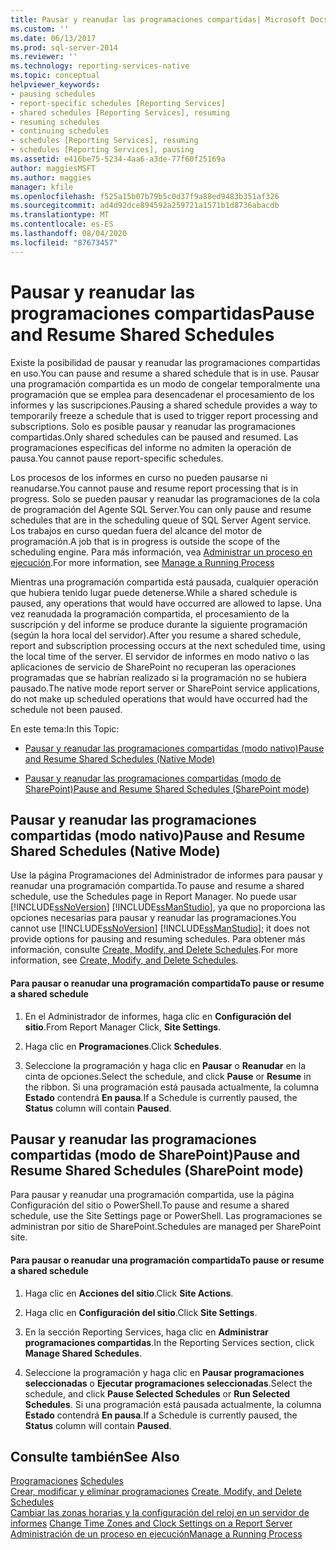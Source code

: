 ```yaml
---
title: Pausar y reanudar las programaciones compartidas| Microsoft Docs
ms.custom: ''
ms.date: 06/13/2017
ms.prod: sql-server-2014
ms.reviewer: ''
ms.technology: reporting-services-native
ms.topic: conceptual
helpviewer_keywords:
- pausing schedules
- report-specific schedules [Reporting Services]
- shared schedules [Reporting Services], resuming
- resuming schedules
- continuing schedules
- schedules [Reporting Services], resuming
- schedules [Reporting Services], pausing
ms.assetid: e416be75-5234-4aa6-a3de-77f60f25169a
author: maggiesMSFT
ms.author: maggies
manager: kfile
ms.openlocfilehash: f525a15b07b79b5c0d37f9a88ed9483b351af326
ms.sourcegitcommit: ad4d92dce894592a259721a1571b1d8736abacdb
ms.translationtype: MT
ms.contentlocale: es-ES
ms.lasthandoff: 08/04/2020
ms.locfileid: "87673457"
---
```

# <a name="pause-and-resume-shared-schedules"></a><span data-ttu-id="790a8-102">Pausar y reanudar las programaciones compartidas</span><span class="sxs-lookup"><span data-stu-id="790a8-102">Pause and Resume Shared Schedules</span></span>
  <span data-ttu-id="790a8-103">Existe la posibilidad de pausar y reanudar las programaciones compartidas en uso.</span><span class="sxs-lookup"><span data-stu-id="790a8-103">You can pause and resume a shared schedule that is in use.</span></span> <span data-ttu-id="790a8-104">Pausar una programación compartida es un modo de congelar temporalmente una programación que se emplea para desencadenar el procesamiento de los informes y las suscripciones.</span><span class="sxs-lookup"><span data-stu-id="790a8-104">Pausing a shared schedule provides a way to temporarily freeze a schedule that is used to trigger report processing and subscriptions.</span></span> <span data-ttu-id="790a8-105">Solo es posible pausar y reanudar las programaciones compartidas.</span><span class="sxs-lookup"><span data-stu-id="790a8-105">Only shared schedules can be paused and resumed.</span></span> <span data-ttu-id="790a8-106">Las programaciones específicas del informe no admiten la operación de pausa.</span><span class="sxs-lookup"><span data-stu-id="790a8-106">You cannot pause report-specific schedules.</span></span>  
  
 <span data-ttu-id="790a8-107">Los procesos de los informes en curso no pueden pausarse ni reanudarse.</span><span class="sxs-lookup"><span data-stu-id="790a8-107">You cannot pause and resume report processing that is in progress.</span></span> <span data-ttu-id="790a8-108">Solo se pueden pausar y reanudar las programaciones de la cola de programación del Agente SQL Server.</span><span class="sxs-lookup"><span data-stu-id="790a8-108">You can only pause and resume schedules that are in the scheduling queue of SQL Server Agent service.</span></span> <span data-ttu-id="790a8-109">Los trabajos en curso quedan fuera del alcance del motor de programación.</span><span class="sxs-lookup"><span data-stu-id="790a8-109">A job that is in progress is outside the scope of the scheduling engine.</span></span> <span data-ttu-id="790a8-110">Para más información, vea [Administrar un proceso en ejecución](manage-a-running-process.md).</span><span class="sxs-lookup"><span data-stu-id="790a8-110">For more information, see [Manage a Running Process](manage-a-running-process.md)</span></span>  
  
 <span data-ttu-id="790a8-111">Mientras una programación compartida está pausada, cualquier operación que hubiera tenido lugar puede detenerse.</span><span class="sxs-lookup"><span data-stu-id="790a8-111">While a shared schedule is paused, any operations that would have occurred are allowed to lapse.</span></span> <span data-ttu-id="790a8-112">Una vez reanudada la programación compartida, el procesamiento de la suscripción y del informe se produce durante la siguiente programación (según la hora local del servidor).</span><span class="sxs-lookup"><span data-stu-id="790a8-112">After you resume a shared schedule, report and subscription processing occurs at the next scheduled time, using the local time of the server.</span></span> <span data-ttu-id="790a8-113">El servidor de informes en modo nativo o las aplicaciones de servicio de SharePoint no recuperan las operaciones programadas que se habrían realizado si la programación no se hubiera pausado.</span><span class="sxs-lookup"><span data-stu-id="790a8-113">The native mode report server or SharePoint service applications, do not make up scheduled operations that would have occurred had the schedule not been paused.</span></span>  
  
 <span data-ttu-id="790a8-114">En este tema:</span><span class="sxs-lookup"><span data-stu-id="790a8-114">In this Topic:</span></span>  
  
-   [<span data-ttu-id="790a8-115">Pausar y reanudar las programaciones compartidas (modo nativo)</span><span class="sxs-lookup"><span data-stu-id="790a8-115">Pause and Resume Shared Schedules (Native Mode)</span></span>](#bkmk_native)  
  
-   [<span data-ttu-id="790a8-116">Pausar y reanudar las programaciones compartidas (modo de SharePoint)</span><span class="sxs-lookup"><span data-stu-id="790a8-116">Pause and Resume Shared Schedules (SharePoint mode)</span></span>](#bkmk_sharepoint)  
  
##  <a name="pause-and-resume-shared-schedules-native-mode"></a><a name="bkmk_native"></a> <span data-ttu-id="790a8-117">Pausar y reanudar las programaciones compartidas (modo nativo)</span><span class="sxs-lookup"><span data-stu-id="790a8-117">Pause and Resume Shared Schedules (Native Mode)</span></span>  
 <span data-ttu-id="790a8-118">Use la página Programaciones del Administrador de informes para pausar y reanudar una programación compartida.</span><span class="sxs-lookup"><span data-stu-id="790a8-118">To pause and resume a shared schedule, use the Schedules page in Report Manager.</span></span> <span data-ttu-id="790a8-119">No puede usar [!INCLUDE[ssNoVersion](../../includes/ssnoversion-md.md)] [!INCLUDE[ssManStudio](../../includes/ssmanstudio-md.md)], ya que no proporciona las opciones necesarias para pausar y reanudar las programaciones.</span><span class="sxs-lookup"><span data-stu-id="790a8-119">You cannot use [!INCLUDE[ssNoVersion](../../includes/ssnoversion-md.md)] [!INCLUDE[ssManStudio](../../includes/ssmanstudio-md.md)]; it does not provide options for pausing and resuming schedules.</span></span> <span data-ttu-id="790a8-120">Para obtener más información, consulte [Create, Modify, and Delete Schedules](create-modify-and-delete-schedules.md).</span><span class="sxs-lookup"><span data-stu-id="790a8-120">For more information, see [Create, Modify, and Delete Schedules](create-modify-and-delete-schedules.md).</span></span>  
  
#### <a name="to-pause-or-resume-a-shared-schedule"></a><span data-ttu-id="790a8-121">Para pausar o reanudar una programación compartida</span><span class="sxs-lookup"><span data-stu-id="790a8-121">To pause or resume a shared schedule</span></span>  
  
1.  <span data-ttu-id="790a8-122">En el Administrador de informes, haga clic en **Configuración del sitio**.</span><span class="sxs-lookup"><span data-stu-id="790a8-122">From Report Manager Click, **Site Settings**.</span></span>  
  
2.  <span data-ttu-id="790a8-123">Haga clic en **Programaciones**.</span><span class="sxs-lookup"><span data-stu-id="790a8-123">Click **Schedules**.</span></span>  
  
3.  <span data-ttu-id="790a8-124">Seleccione la programación y haga clic en **Pausar** o **Reanudar** en la cinta de opciones.</span><span class="sxs-lookup"><span data-stu-id="790a8-124">Select the schedule, and click **Pause** or **Resume** in the ribbon.</span></span> <span data-ttu-id="790a8-125">Si una programación está pausada actualmente, la columna **Estado** contendrá **En pausa**.</span><span class="sxs-lookup"><span data-stu-id="790a8-125">If a Schedule is currently paused, the **Status** column will contain **Paused**.</span></span>  
  
##  <a name="pause-and-resume-shared-schedules-sharepoint-mode"></a><a name="bkmk_sharepoint"></a> <span data-ttu-id="790a8-126">Pausar y reanudar las programaciones compartidas (modo de SharePoint)</span><span class="sxs-lookup"><span data-stu-id="790a8-126">Pause and Resume Shared Schedules (SharePoint mode)</span></span>  
 <span data-ttu-id="790a8-127">Para pausar y reanudar una programación compartida, use la página Configuración del sitio o PowerShell.</span><span class="sxs-lookup"><span data-stu-id="790a8-127">To pause and resume a shared schedule, use the Site Settings page or PowerShell.</span></span> <span data-ttu-id="790a8-128">Las programaciones se administran por sitio de SharePoint.</span><span class="sxs-lookup"><span data-stu-id="790a8-128">Schedules are managed per SharePoint site.</span></span>  
  
#### <a name="to-pause-or-resume-a-shared-schedule"></a><span data-ttu-id="790a8-129">Para pausar o reanudar una programación compartida</span><span class="sxs-lookup"><span data-stu-id="790a8-129">To pause or resume a shared schedule</span></span>  
  
1.  <span data-ttu-id="790a8-130">Haga clic en **Acciones del sitio**.</span><span class="sxs-lookup"><span data-stu-id="790a8-130">Click **Site Actions**.</span></span>  
  
2.  <span data-ttu-id="790a8-131">Haga clic en **Configuración del sitio**.</span><span class="sxs-lookup"><span data-stu-id="790a8-131">Click **Site Settings**.</span></span>  
  
3.  <span data-ttu-id="790a8-132">En la sección Reporting Services, haga clic en **Administrar programaciones compartidas**.</span><span class="sxs-lookup"><span data-stu-id="790a8-132">In the Reporting Services section, click **Manage Shared Schedules**.</span></span>  
  
4.  <span data-ttu-id="790a8-133">Seleccione la programación y haga clic en **Pausar programaciones seleccionadas** o **Ejecutar programaciones seleccionadas**.</span><span class="sxs-lookup"><span data-stu-id="790a8-133">Select the schedule, and click **Pause Selected Schedules** or **Run Selected Schedules**.</span></span> <span data-ttu-id="790a8-134">Si una programación está pausada actualmente, la columna **Estado** contendrá **En pausa**.</span><span class="sxs-lookup"><span data-stu-id="790a8-134">If a Schedule is currently paused, the **Status** column will contain **Paused**.</span></span>  
  
## <a name="see-also"></a><span data-ttu-id="790a8-135">Consulte también</span><span class="sxs-lookup"><span data-stu-id="790a8-135">See Also</span></span>  
 <span data-ttu-id="790a8-136">[Programaciones](schedules.md) </span><span class="sxs-lookup"><span data-stu-id="790a8-136">[Schedules](schedules.md) </span></span>  
 <span data-ttu-id="790a8-137">[Crear, modificar y eliminar programaciones](create-modify-and-delete-schedules.md) </span><span class="sxs-lookup"><span data-stu-id="790a8-137">[Create, Modify, and Delete Schedules](create-modify-and-delete-schedules.md) </span></span>  
 <span data-ttu-id="790a8-138">[Cambiar las zonas horarias y la configuración del reloj en un servidor de informes](change-time-zones-and-clock-settings-on-a-report-server.md) </span><span class="sxs-lookup"><span data-stu-id="790a8-138">[Change Time Zones and Clock Settings on a Report Server](change-time-zones-and-clock-settings-on-a-report-server.md) </span></span>  
 [<span data-ttu-id="790a8-139">Administración de un proceso en ejecución</span><span class="sxs-lookup"><span data-stu-id="790a8-139">Manage a Running Process</span></span>](manage-a-running-process.md)  
  
  
